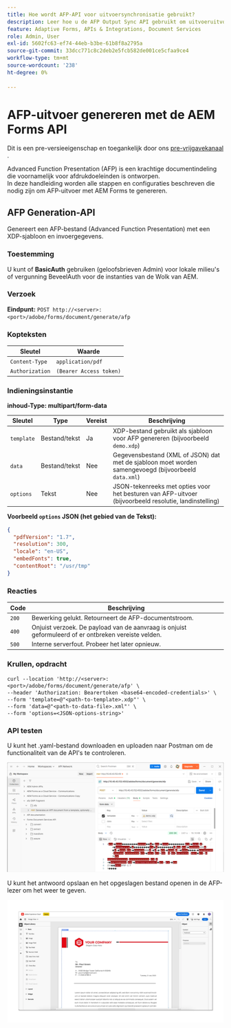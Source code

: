 ```yaml
---
title: Hoe wordt AFP-API voor uitvoersynchronisatie gebruikt?
description: Leer hoe u de AFP Output Sync API gebruikt om uitvoeruitvoeruitvoeruitvoeruitvoeringen op te halen en te synchroniseren.
feature: Adaptive Forms, APIs & Integrations, Document Services
role: Admin, User
exl-id: 5602fc63-ef74-44eb-b3be-61b8f8a2795a
source-git-commit: 33dcc771c8c2deb2e5fcb582de001ce5cfaa9ce4
workflow-type: tm+mt
source-wordcount: '238'
ht-degree: 0%

---
```


# AFP-uitvoer genereren met de AEM Forms API

<span class="preview"> Dit is een pre-versieeigenschap en toegankelijk door ons [ pre-vrijgavekanaal ](https://experienceleague.adobe.com/docs/experience-manager-cloud-service/content/release-notes/prerelease.html#new-features). </span>

Advanced Function Presentation (AFP) is een krachtige documentindeling die voornamelijk voor afdrukdoeleinden is ontworpen.\
In deze handleiding worden alle stappen en configuraties beschreven die nodig zijn om AFP-uitvoer met AEM Forms te genereren.

<!--
## Prerequisites

To support AFP output generation, the following OSGi bundles must be present and in an **active** state:

* **AFP Core Bundle** – Available in the AFP repository
* **Forms Output Core** – Found in the Forms Output comments package
* **Bedrock Connector** – Provided by the Forms Output API
* **Cloud Ready Implementation** – Available through the Forms installer

>[!NOTE]
>
> * If any bundle is inactive, resolve dependency issues or reinstall manually.
> * To enable AFP generation, the `FT_FORMS-17887` toggle configurations must be set in AEM configuration manager.-->

## AFP Generation-API

Genereert een AFP-bestand (Advanced Function Presentation) met een XDP-sjabloon en invoergegevens.

### Toestemming

U kunt of **BasicAuth** gebruiken (geloofsbrieven Admin) voor lokale milieu&#39;s of **&#x200B;**&#x200B;vergunning BeveelAuth voor de instanties van de Wolk van AEM.

### Verzoek

**Eindpunt:**
`POST http://<server>:<port>/adobe/forms/document/generate/afp`

### Kopteksten

| Sleutel | Waarde |
| --------------- | ------------------------------------------------------ |
| `Content-Type` | `application/pdf` |
| `Authorization` | `(Bearer Access token)` |

### Indieningsinstantie

**inhoud-Type: multipart/form-data**

| Sleutel | Type | Vereist | Beschrijving |
| ---------- | ---- | -------- | ------------------------------------------------------------------------- |
| `template` | Bestand/tekst | Ja | XDP-bestand gebruikt als sjabloon voor AFP genereren (bijvoorbeeld `demo.xdp`) |
| `data` | Bestand/tekst | Nee | Gegevensbestand (XML of JSON) dat met de sjabloon moet worden samengevoegd (bijvoorbeeld `data.xml`) |
| `options` | Tekst | Nee | JSON-tekenreeks met opties voor het besturen van AFP-uitvoer (bijvoorbeeld resolutie, landinstelling) |

**Voorbeeld `options` JSON (het gebied van de Tekst):**

```json
{
  "pdfVersion": "1.7",
  "resolution": 300,
  "locale": "en-US",
  "embedFonts": true,
  "contentRoot": "/usr/tmp"
}
```

### Reacties

| Code | Beschrijving |
| ----- | ------------------------------------------------------------------------- |
| `200` | Bewerking gelukt. Retourneert de AFP-documentstroom. |
| `400` | Onjuist verzoek. De payload van de aanvraag is onjuist geformuleerd of er ontbreken vereiste velden. |
| `500` | Interne serverfout. Probeer het later opnieuw. |

### Krullen, opdracht

```
curl --location 'http://<server>:<port>/adobe/forms/document/generate/afp' \
--header 'Authorization: Bearertoken <base64-encoded-credentials>' \
--form 'template=@"<path-to-template>.xdp"' \
--form 'data=@"<path-to-data-file>.xml"' \
--form 'options=<JSON-options-string>'
```

### API testen

U kunt het .yaml-bestand downloaden en uploaden naar Postman om de functionaliteit van de API&#39;s te controleren.

![ AFP Postman beeld ](/help/forms/assets/afp-postman.png)

U kunt het antwoord opslaan en het opgeslagen bestand openen in de AFP-lezer om het weer te geven.

![ vind IC Docu ](/help/forms/interactive-communication/assets/introimg.png)
